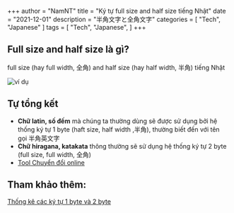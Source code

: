 
+++
author = "NamNT"
title = "Ký tự full size and half size tiếng Nhật"
date = "2021-12-01"
description = "半角文字と全角文字"
categories = [
    "Tech",
    "Japanese"
]
tags = [
    "Tech",
    "Japanese",
]
+++

## Full size and half size là gì?
full size (hay full width, 全角) and half size (hay half width, 半角) tiếng Nhật

![ví dụ](https://mina.edu.vn/uploads/2019/10/tt.png)
## Tự tổng kết
* **Chữ latin, số đếm** mà chúng ta thường dùng sẽ được sử dụng bởi hệ thống ký tự 1 byte (haft size, half width ,半角), thường biết đến với tên gọi 半角英文字
* **Chữ hiragana, katakata** thông thường sẽ sử dụng hệ thống ký tự 2 byte (full size, full width, 全角)
* [Tool Chuyển đổi online](https://so-zou.jp/web-app/text/fullwidth-halfwidth/)

## Tham khảo thêm:
[Thống kê các ký tự 1 byte và 2 byte](https://vietvang.net/thong-ke-cac-ky-tu-1-byte-va-2-byte-%EF%BC%88%E5%8D%8A%E8%A7%92%E6%96%87%E5%AD%97%E3%81%A8%E5%85%A8%E8%A7%92%E6%96%87%E5%AD%97%E3%81%AE%E9%9B%86%E8%A8%88%EF%BC%89/)
